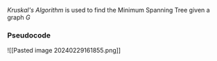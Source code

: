 *Kruskal's Algorithm* is used to find the Minimum Spanning Tree given a graph $G$

### Pseudocode 
![[Pasted image 20240229161855.png]]

